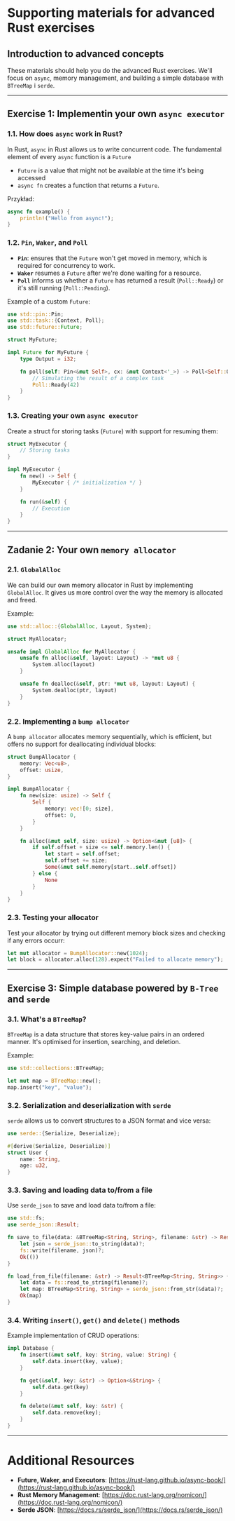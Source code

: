 
# Supporting materials for advanced Rust exercises

## Introduction to advanced concepts

These materials should help you do the advanced Rust exercises. We'll focus on `async`, memory management, and building a simple database with `BTreeMap` i `serde`.

---

## Exercise 1: Implementin your own `async executor`

### 1.1. How does `async` work in Rust?

In Rust, `async` in Rust allows us to write concurrent code. The fundamental element of every `async` function is a `Future`

- `Future` is a value that might not be available at the time it's being accessed
- `async fn` creates a function that returns a `Future`.

Przykład:
```rust
async fn example() {
    println!("Hello from async!");
}
```

### 1.2. `Pin`, `Waker`, and `Poll`

- **`Pin`**: ensures that the `Future` won't get moved in memory, which is required for concurrency to work.
- **`Waker`** resumes a `Future` after we're done waiting for a resource.
- **`Poll`** informs us whether a `Future` has returned a result (`Poll::Ready`) or it's still running (`Poll::Pending`).

Example of a custom `Future`:

```rust
use std::pin::Pin;
use std::task::{Context, Poll};
use std::future::Future;

struct MyFuture;

impl Future for MyFuture {
    type Output = i32;

    fn poll(self: Pin<&mut Self>, cx: &mut Context<'_>) -> Poll<Self::Output> {
        // Simulating the result of a complex task
        Poll::Ready(42)
    }
}
```

### 1.3. Creating your own `async executor`

Create a struct for storing tasks (`Future`) with support for resuming them:

```rust
struct MyExecutor {
    // Storing tasks
}

impl MyExecutor {
    fn new() -> Self {
        MyExecutor { /* initialization */ }
    }

    fn run(&self) {
        // Execution
    }
}
```

---

## Zadanie 2: Your own `memory allocator`

### 2.1. `GlobalAlloc`

We can build our own memory allocator in Rust by implementing `GlobalAlloc`. It gives us more control over the way the memory is allocated and freed.

Example:

```rust
use std::alloc::{GlobalAlloc, Layout, System};

struct MyAllocator;

unsafe impl GlobalAlloc for MyAllocator {
    unsafe fn alloc(&self, layout: Layout) -> *mut u8 {
        System.alloc(layout)
    }

    unsafe fn dealloc(&self, ptr: *mut u8, layout: Layout) {
        System.dealloc(ptr, layout)
    }
}
```

### 2.2. Implementing a `bump allocator`

A `bump allocator` allocates memory sequentially, which is efficient, but offers no support for deallocating individual blocks:

```rust
struct BumpAllocator {
    memory: Vec<u8>,
    offset: usize,
}

impl BumpAllocator {
    fn new(size: usize) -> Self {
        Self {
            memory: vec![0; size],
            offset: 0,
        }
    }

    fn alloc(&mut self, size: usize) -> Option<&mut [u8]> {
        if self.offset + size <= self.memory.len() {
            let start = self.offset;
            self.offset += size;
            Some(&mut self.memory[start..self.offset])
        } else {
            None
        }
    }
}
```

### 2.3. Testing your allocator

Test your allocator by trying out different memory block sizes and checking if any errors occurr:

```rust
let mut allocator = BumpAllocator::new(1024);
let block = allocator.alloc(128).expect("Failed to allocate memory");
```

---

## Exercise 3: Simple database powered by `B-Tree` and `serde`

### 3.1. What's a `BTreeMap`?

`BTreeMap` is a data structure that stores key-value pairs in an ordered manner. It's optimised for insertion, searching, and deletion.

Example:

```rust
use std::collections::BTreeMap;

let mut map = BTreeMap::new();
map.insert("key", "value");
```

### 3.2. Serialization and deserialization with `serde`

`serde` allows us to convert structures to a JSON format and vice versa:

```rust
use serde::{Serialize, Deserialize};

#[derive(Serialize, Deserialize)]
struct User {
    name: String,
    age: u32,
}
```

### 3.3. Saving and loading data to/from a file

Use `serde_json` to save and load data to/from a file:

```rust
use std::fs;
use serde_json::Result;

fn save_to_file(data: &BTreeMap<String, String>, filename: &str) -> Result<()> {
    let json = serde_json::to_string(data)?;
    fs::write(filename, json)?;
    Ok(())
}

fn load_from_file(filename: &str) -> Result<BTreeMap<String, String>> {
    let data = fs::read_to_string(filename)?;
    let map: BTreeMap<String, String> = serde_json::from_str(&data)?;
    Ok(map)
}
```

### 3.4. Writing `insert()`, `get()` and `delete()` methods

Example implementation of CRUD operations:

```rust
impl Database {
    fn insert(&mut self, key: String, value: String) {
        self.data.insert(key, value);
    }

    fn get(&self, key: &str) -> Option<&String> {
        self.data.get(key)
    }

    fn delete(&mut self, key: &str) {
        self.data.remove(key);
    }
}
```

---

# Additional Resources

- **Future, Waker, and Executors**: [https://rust-lang.github.io/async-book/](https://rust-lang.github.io/async-book/)
- **Rust Memory Management**: [https://doc.rust-lang.org/nomicon/](https://doc.rust-lang.org/nomicon/)
- **Serde JSON**: [https://docs.rs/serde_json/](https://docs.rs/serde_json/)